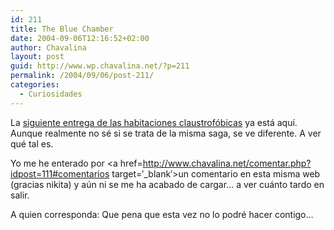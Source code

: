 ```yaml
---
id: 211
title: The Blue Chamber
date: 2004-09-06T12:16:52+02:00
author: Chavalina
layout: post
guid: http://www.wp.chavalina.net/?p=211
permalink: /2004/09/06/post-211/
categories:
  - Curiosidades
---
```

La <a href="http://www.minijuegos.com/juegos/html/index.php?id=2436" target=&prime;_blank&prime;>siguiente entrega de las habitaciones claustrofóbicas</a> ya está aqu&iacute;. Aunque realmente no sé si se trata de la misma saga, se ve diferente. A ver qué tal es.

Yo me he enterado por <a href=http://www.chavalina.net/comentar.php?idpost=111#comentarios target=&prime;_blank&prime;>un comentario en esta misma web</a> (gracias nikita) y a&uacute;n ni se me ha acabado de cargar… a ver cuánto tardo en salir.

A quien corresponda: Que pena que esta vez no lo podré hacer contigo…